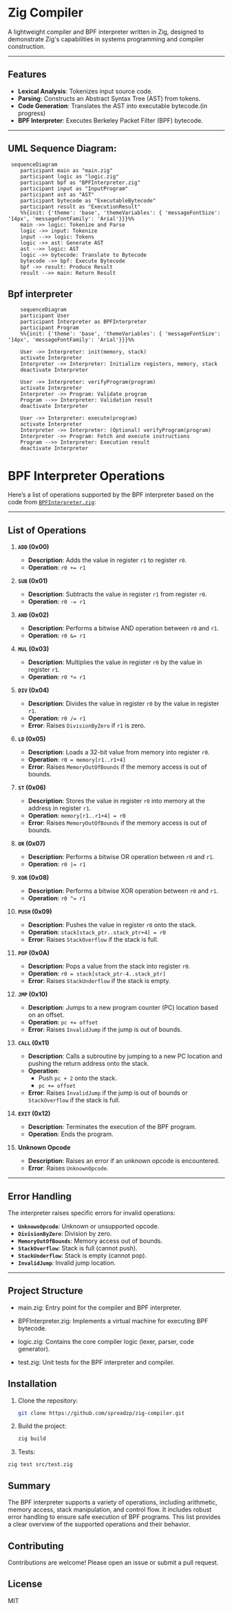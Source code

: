 # Zig Compiler

A lightweight compiler and BPF interpreter written in Zig, designed to demonstrate Zig's capabilities in systems programming and compiler construction.

---

## Features

- **Lexical Analysis**: Tokenizes input source code.
- **Parsing**: Constructs an Abstract Syntax Tree (AST) from tokens.
- **Code Generation**: Translates the AST into executable bytecode.(in progress)
- **BPF Interpreter**: Executes Berkeley Packet Filter (BPF) bytecode.

---

## UML Sequence Diagram:

```mermaid 
 sequenceDiagram
    participant main as "main.zig"
    participant logic as "logic.zig"
    participant bpf as "BPFInterpreter.zig"
    participant input as "InputProgram"
    participant ast as "AST"
    participant bytecode as "ExecutableBytecode"
    participant result as "ExecutionResult"
    %%{init: {'theme': 'base', 'themeVariables': { 'messageFontSize': '14px', 'messageFontFamily': 'Arial'}}}%%
    main ->> logic: Tokenize and Parse
    logic ->> input: Tokenize
    input -->> logic: Tokens
    logic ->> ast: Generate AST
    ast -->> logic: AST
    logic ->> bytecode: Translate to Bytecode
    bytecode ->> bpf: Execute Bytecode
    bpf ->> result: Produce Result
    result -->> main: Return Result
```


## Bpf interpreter 
```mermaid 
    sequenceDiagram
    participant User
    participant Interpreter as BPFInterpreter
    participant Program
    %%{init: {'theme': 'base', 'themeVariables': { 'messageFontSize': '14px', 'messageFontFamily': 'Arial'}}}%%

    User ->> Interpreter: init(memory, stack)
    activate Interpreter
    Interpreter ->> Interpreter: Initialize registers, memory, stack
    deactivate Interpreter

    User ->> Interpreter: verifyProgram(program)
    activate Interpreter
    Interpreter ->> Program: Validate program
    Program -->> Interpreter: Validation result
    deactivate Interpreter

    User ->> Interpreter: execute(program)
    activate Interpreter
    Interpreter ->> Interpreter: (Optional) verifyProgram(program)
    Interpreter ->> Program: Fetch and execute instructions
    Program -->> Interpreter: Execution result
    deactivate Interpreter

```

# BPF Interpreter Operations

Here’s a list of operations supported by the BPF interpreter based on the code from [`BPFInterpreter.zig`](https://github.com/spreadzp/zig-compiler/blob/7becc7b7fb40b3180358f06012c2a94f3132cb0b/src/BPFInterpreter.zig#L22):

---

## List of Operations

1. **`ADD` (0x00)**  
   - **Description**: Adds the value in register `r1` to register `r0`.  
   - **Operation**: `r0 += r1`

2. **`SUB` (0x01)**  
   - **Description**: Subtracts the value in register `r1` from register `r0`.  
   - **Operation**: `r0 -= r1`

3. **`AND` (0x02)**  
   - **Description**: Performs a bitwise AND operation between `r0` and `r1`.  
   - **Operation**: `r0 &= r1`

4. **`MUL` (0x03)**  
   - **Description**: Multiplies the value in register `r0` by the value in register `r1`.  
   - **Operation**: `r0 *= r1`

5. **`DIV` (0x04)**  
   - **Description**: Divides the value in register `r0` by the value in register `r1`.  
   - **Operation**: `r0 /= r1`  
   - **Error**: Raises `DivisionByZero` if `r1` is zero.

6. **`LD` (0x05)**  
   - **Description**: Loads a 32-bit value from memory into register `r0`.  
   - **Operation**: `r0 = memory[r1..r1+4]`  
   - **Error**: Raises `MemoryOutOfBounds` if the memory access is out of bounds.

7. **`ST` (0x06)**  
   - **Description**: Stores the value in register `r0` into memory at the address in register `r1`.  
   - **Operation**: `memory[r1..r1+4] = r0`  
   - **Error**: Raises `MemoryOutOfBounds` if the memory access is out of bounds.

8. **`OR` (0x07)**  
   - **Description**: Performs a bitwise OR operation between `r0` and `r1`.  
   - **Operation**: `r0 |= r1`

9. **`XOR` (0x08)**  
   - **Description**: Performs a bitwise XOR operation between `r0` and `r1`.  
   - **Operation**: `r0 ^= r1`

10. **`PUSH` (0x09)**  
    - **Description**: Pushes the value in register `r0` onto the stack.  
    - **Operation**: `stack[stack_ptr..stack_ptr+4] = r0`  
    - **Error**: Raises `StackOverflow` if the stack is full.

11. **`POP` (0x0A)**  
    - **Description**: Pops a value from the stack into register `r0`.  
    - **Operation**: `r0 = stack[stack_ptr-4..stack_ptr]`  
    - **Error**: Raises `StackUnderflow` if the stack is empty.

12. **`JMP` (0x10)**  
    - **Description**: Jumps to a new program counter (PC) location based on an offset.  
    - **Operation**: `pc += offset`  
    - **Error**: Raises `InvalidJump` if the jump is out of bounds.

13. **`CALL` (0x11)**  
    - **Description**: Calls a subroutine by jumping to a new PC location and pushing the return address onto the stack.  
    - **Operation**:  
      - Push `pc + 2` onto the stack.  
      - `pc += offset`  
    - **Error**: Raises `InvalidJump` if the jump is out of bounds or `StackOverflow` if the stack is full.

14. **`EXIT` (0x12)**  
    - **Description**: Terminates the execution of the BPF program.  
    - **Operation**: Ends the program.

15. **Unknown Opcode**  
    - **Description**: Raises an error if an unknown opcode is encountered.  
    - **Error**: Raises `UnknownOpcode`.

---

## Error Handling

The interpreter raises specific errors for invalid operations:
- **`UnknownOpcode`**: Unknown or unsupported opcode.
- **`DivisionByZero`**: Division by zero.
- **`MemoryOutOfBounds`**: Memory access out of bounds.
- **`StackOverflow`**: Stack is full (cannot push).
- **`StackUnderflow`**: Stack is empty (cannot pop).
- **`InvalidJump`**: Invalid jump location.

---


## Project Structure
- main.zig: Entry point for the compiler and BPF interpreter.

- BPFInterpreter.zig: Implements a virtual machine for executing BPF bytecode.

- logic.zig: Contains the core compiler logic (lexer, parser, code generator).

- test.zig: Unit tests for the BPF interpreter and compiler.

## Installation
1. Clone the repository:
   ```bash
   git clone https://github.com/spreadzp/zig-compiler.git
   ```
2. Build the project:
   ```bash
   zig build
   ```
 3.   Tests: 
 ```
 zig test src/test.zig
 ```

## Summary

The BPF interpreter supports a variety of operations, including arithmetic, memory access, stack manipulation, and control flow. It includes robust error handling to ensure safe execution of BPF programs. This list provides a clear overview of the supported operations and their behavior.

## Contributing
Contributions are welcome! Please open an issue or submit a pull request.

## License
MIT


 
